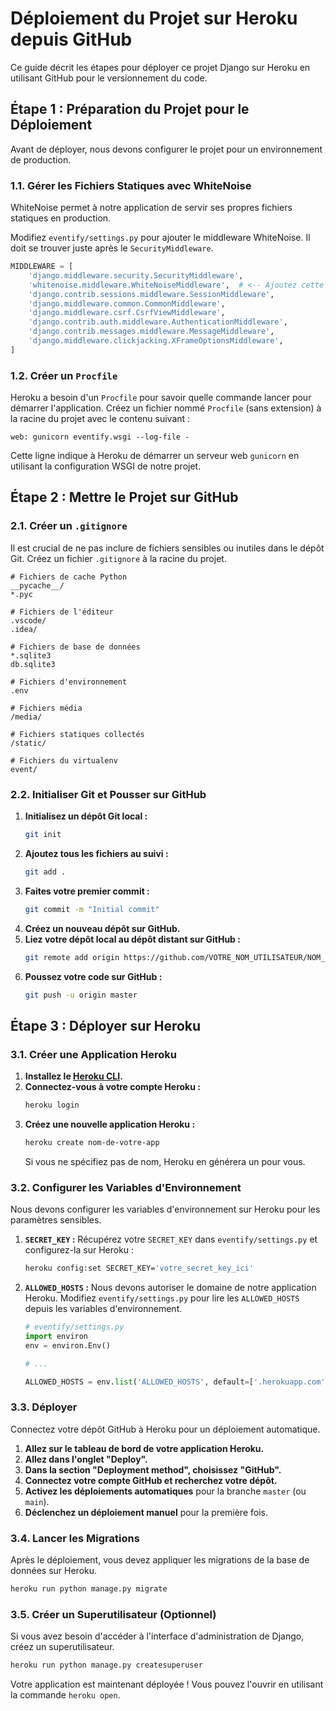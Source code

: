 # Déploiement du Projet sur Heroku depuis GitHub

Ce guide décrit les étapes pour déployer ce projet Django sur Heroku en utilisant GitHub pour le versionnement du code.

## Étape 1 : Préparation du Projet pour le Déploiement

Avant de déployer, nous devons configurer le projet pour un environnement de production.

### 1.1. Gérer les Fichiers Statiques avec WhiteNoise

WhiteNoise permet à notre application de servir ses propres fichiers statiques en production.

Modifiez `eventify/settings.py` pour ajouter le middleware WhiteNoise. Il doit se trouver juste après le `SecurityMiddleware`.

```python
MIDDLEWARE = [
    'django.middleware.security.SecurityMiddleware',
    'whitenoise.middleware.WhiteNoiseMiddleware',  # <-- Ajoutez cette ligne
    'django.contrib.sessions.middleware.SessionMiddleware',
    'django.middleware.common.CommonMiddleware',
    'django.middleware.csrf.CsrfViewMiddleware',
    'django.contrib.auth.middleware.AuthenticationMiddleware',
    'django.contrib.messages.middleware.MessageMiddleware',
    'django.middleware.clickjacking.XFrameOptionsMiddleware',
]
```

### 1.2. Créer un `Procfile`

Heroku a besoin d'un `Procfile` pour savoir quelle commande lancer pour démarrer l'application. Créez un fichier nommé `Procfile` (sans extension) à la racine du projet avec le contenu suivant :

```
web: gunicorn eventify.wsgi --log-file -
```
Cette ligne indique à Heroku de démarrer un serveur web `gunicorn` en utilisant la configuration WSGI de notre projet.

## Étape 2 : Mettre le Projet sur GitHub

### 2.1. Créer un `.gitignore`

Il est crucial de ne pas inclure de fichiers sensibles ou inutiles dans le dépôt Git. Créez un fichier `.gitignore` à la racine du projet.

```
# Fichiers de cache Python
__pycache__/
*.pyc

# Fichiers de l'éditeur
.vscode/
.idea/

# Fichiers de base de données
*.sqlite3
db.sqlite3

# Fichiers d'environnement
.env

# Fichiers média
/media/

# Fichiers statiques collectés
/static/

# Fichiers du virtualenv
event/
```

### 2.2. Initialiser Git et Pousser sur GitHub

1.  **Initialisez un dépôt Git local :**
    ```bash
    git init
    ```
2.  **Ajoutez tous les fichiers au suivi :**
    ```bash
    git add .
    ```
3.  **Faites votre premier commit :**
    ```bash
    git commit -m "Initial commit"
    ```
4.  **Créez un nouveau dépôt sur GitHub.**
5.  **Liez votre dépôt local au dépôt distant sur GitHub :**
    ```bash
    git remote add origin https://github.com/VOTRE_NOM_UTILISATEUR/NOM_DE_VOTRE_DEPOT.git
    ```
6.  **Poussez votre code sur GitHub :**
    ```bash
    git push -u origin master
    ```

## Étape 3 : Déployer sur Heroku

### 3.1. Créer une Application Heroku

1.  **Installez le [Heroku CLI](https://devcenter.heroku.com/articles/heroku-cli).**
2.  **Connectez-vous à votre compte Heroku :**
    ```bash
    heroku login
    ```
3.  **Créez une nouvelle application Heroku :**
    ```bash
    heroku create nom-de-votre-app
    ```
    Si vous ne spécifiez pas de nom, Heroku en générera un pour vous.

### 3.2. Configurer les Variables d'Environnement

Nous devons configurer les variables d'environnement sur Heroku pour les paramètres sensibles.

1.  **`SECRET_KEY` :**
    Récupérez votre `SECRET_KEY` dans `eventify/settings.py` et configurez-la sur Heroku :
    ```bash
    heroku config:set SECRET_KEY='votre_secret_key_ici'
    ```
2.  **`ALLOWED_HOSTS` :**
    Nous devons autoriser le domaine de notre application Heroku. Modifiez `eventify/settings.py` pour lire les `ALLOWED_HOSTS` depuis les variables d'environnement.

    ```python
    # eventify/settings.py
    import environ
    env = environ.Env()

    # ...

    ALLOWED_HOSTS = env.list('ALLOWED_HOSTS', default=['.herokuapp.com', '127.0.0.1'])
    ```

### 3.3. Déployer

Connectez votre dépôt GitHub à Heroku pour un déploiement automatique.

1.  **Allez sur le tableau de bord de votre application Heroku.**
2.  **Allez dans l'onglet "Deploy".**
3.  **Dans la section "Deployment method", choisissez "GitHub".**
4.  **Connectez votre compte GitHub et recherchez votre dépôt.**
5.  **Activez les déploiements automatiques** pour la branche `master` (ou `main`).
6.  **Déclenchez un déploiement manuel** pour la première fois.

### 3.4. Lancer les Migrations

Après le déploiement, vous devez appliquer les migrations de la base de données sur Heroku.

```bash
heroku run python manage.py migrate
```

### 3.5. Créer un Superutilisateur (Optionnel)

Si vous avez besoin d'accéder à l'interface d'administration de Django, créez un superutilisateur.

```bash
heroku run python manage.py createsuperuser
```

Votre application est maintenant déployée ! Vous pouvez l'ouvrir en utilisant la commande `heroku open`.

